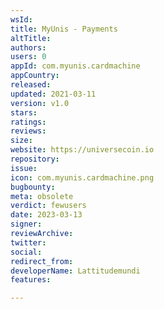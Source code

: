 ```yaml
---
wsId: 
title: MyUnis - Payments
altTitle: 
authors: 
users: 0
appId: com.myunis.cardmachine
appCountry: 
released: 
updated: 2021-03-11
version: v1.0
stars: 
ratings: 
reviews: 
size: 
website: https://universecoin.io
repository: 
issue: 
icon: com.myunis.cardmachine.png
bugbounty: 
meta: obsolete
verdict: fewusers
date: 2023-03-13
signer: 
reviewArchive: 
twitter: 
social: 
redirect_from: 
developerName: Lattitudemundi
features: 

---
```


